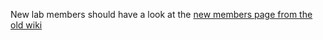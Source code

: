 New lab members should have a look at the [new members page from the old
wiki](https://brodylabwiki.princeton.edu/wiki/index.php?title=Steps_For_New_Lab_Members)

